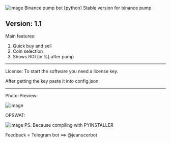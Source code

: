 ![image](https://i.imgur.com/PsPMZmG.jpg)
Binance pump bot [python]
Stable version for binance pump

Version: 1.1
-----------------------------------------------
Main features:
1. Quick buy and sell
2. Coin selection
3. Shows ROI (in %) after pump
-----------------------------------------------
License:
To start the software you need a license key.

After getting the key paste it into config.json

------------------------------------------------

Photo-Preview:

![image](https://user-images.githubusercontent.com/89002240/131226270-caa0c0d4-0a6e-4d9d-9bd0-56c51a1a14a1.png)


OPSWAT:

![image](https://user-images.githubusercontent.com/89002240/131226117-2d987a03-999e-40dc-b7b3-068d0c172df2.png)
PS. Because compiling with PYINSTALLER



Feedback = Telegram bot ==> @jeanucerbot 
